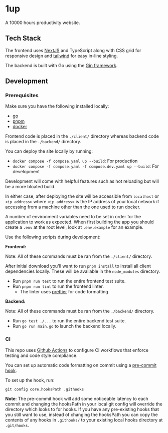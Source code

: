 # 1up

A 10000 hours productivity website.

## Tech Stack

The frontend uses [NextJS](https://nextjs.org/) and TypeScript along with CSS grid for responsive design and [tailwind](https://tailwindcss.com/) for easy in-line styling.

The backend is built with Go using the [Gin framework](https://gin-gonic.com/).

## Development

### Prerequisites
Make sure you have the following installed locally:
- [go](https://go.dev/doc/install)
- [pnpm](https://pnpm.io/installation)
- [docker](https://www.docker.com/products/docker-desktop/)

Frontend code is placed in the `./client/` directory whereas backend code is placed in the `./backend/` directory.

You can deploy the site locally by running: 
- `docker compose -f compose.yaml up --build`: For production
- `docker compose -f compose.yaml -f compose.dev.yaml up --build`: For development

Development will come with helpful features such as hot reloading but will be a more bloated build.

In either case, after deploying the site will be accessible from `localhost` or `<ip_address>` where `<ip_address>` is the IP address of your local network if accessing from a machine other than the one used to run docker.

A number of environment variables need to be set in order for the application to work as expected. When first building the app you should create a `.env` at the root level, look at `.env.example` for an example.

Use the following scripts during development:

**Frontend:**

Note: All of these commands must be ran from the `./client/` directory.

After initial download you'll want to run `pnpm install` to install all client dependencies locally. These will be available in the `node_modules` directory.

- Run `pnpm run test` to run the entire frontend test suite.
- Run `pnpm run lint` to run the frontend linter.
  - The linter uses [prettier](https://prettier.io/) for code formatting

**Backend:**

Note: All of these commands must be ran from the `./backend/` directory.

- Run `go test ./...` to run the entire backend test suite.
- Run `go run main.go` to launch the backend locally.

### CI
This repo uses [Github Actions](https://github.com/features/actions) to configure CI workflows that enforce testing and code style compliance.

You can set up automatic code formatting on commit using a [pre-commit hook](https://github.com/dvochoa/1up/tree/main/.githooks/pre-commit).

To set up the hook, run:

```shell
git config core.hooksPath .githooks
```

**Note**: The pre-commit hook will add some noticeable latency to each commit and changing the hooksPath in your local git config will override the directory which looks to for hooks. If you have any pre-existing hooks that you still want to use, instead of changing the hooksPath you can copy the contents of any hooks in `.githooks/` to your existing local hooks directory at `.git/hooks`.
